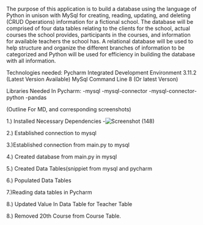 The purpose of this application is to build a database using the language 
of Python in unison with MySql for creating, reading, updating, and 
deleting (CRUD Operations) information for a fictional school. The database 
will be comprised of four data tables relating to the clients for the school, 
actual courses the school provides, participants in the courses, and 
information for available teachers the school has. 
A relational database will be used to help structure
and organize the different branches of information to be 
categorized and Python will be used for efficiency in building the
database with all information. 

Technologies needed:
Pycharm Integrated Development Environment 3.11.2 (Latest Version Available)
MySql Command Line 8 (Or latest Verson)

Libraries Needed In Pycharm:
-mysql
-mysql-connector
-mysql-connector-python
-pandas




(Outline For MD, and corresponding screenshots)

1.) Installed Necessary Dependencies
-![Screenshot (148)](https://github.com/mbradford04/Python_MySQL_CRUD_Operattions_School_Excercise/assets/90769872/233580d5-3047-4099-9a2a-5c2c725c7418)


2.) Established connection to mysql

3.)Established connection from main.py to mysql

4.) Created database from main.py in mysql

5.) Created Data Tables(snippiet from mysql and pycharm

6.) Populated Data Tables


7.)Reading data tables in Pycharm

8.) Updated Value In Data Table for Teacher Table

8.) Removed 20th Course from Course Table.
